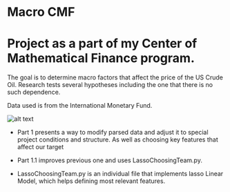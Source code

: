 # Macro CMF

# Project as a part of my Center of Mathematical Finance program.

The goal is to determine macro factors that affect the price of the US Crude Oil. 
Research tests several hypotheses including the one that there is no such dependence.  

Data used is from the International Monetary Fund.


![alt text](https://acyhk.com/images/products/products-commodities-banner-image.jpg)


- Part 1 presents a way to modify parsed data and adjust it to special project conditions and structure. As well as choosing key features that affect our target

- Part 1.1 improves previous one and uses LassoChoosingTeam.py.

- LassoChoosingTeam.py is an individual file that implements lasso Linear Model, which helps defining most relevant features.
